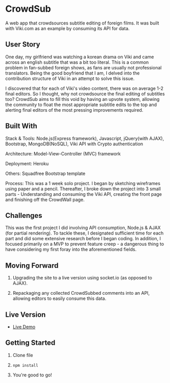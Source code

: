 # CrowdSub

A web app that crowdsources subtitle editing of foreign films. It was built with Viki.com as an example by consuming its API for data.

## User Story

One day, my girlfriend was watching a korean drama on Viki and came across an english subtitle that was a bit too literal. This is a common problem in fan-subbed foreign shows, as fans are usually not professional translators. Being the good boyfriend that I am, I delved into the contribution structure of Viki in an attempt to solve this issue.

I discovered that for each of Viki's video content, there was on average 1-2 final editors. So I thought, why not crowdsource the final editing of subtitles too? CrowdSub aims to fill this void by having an upvote system, allowing the community to float the most appropriate subtitle edits to the top and alerting final editors of the most pressing improvements required.

## Built With

Stack & Tools: Node.js(Express framework), Javascript, jQuery(with AJAX), Bootstrap, MongoDB(NoSQL), Viki API with Crypto authentication

Architecture: Model-View-Controller (MVC) framework

Deployment: Heroku

Others: Squadfree Bootstrap template

Process: This was a 1 week solo project. I began by sketching wireframes using paper and a pencil. Thereafter, I broke down the project into 3 small parts - Understanding and consuming the Viki API, creating the front page and finishing off the CrowdWall page.

## Challenges

This was the first project I did involving API consumption, Node.js & AJAX (for partial rendering). To tackle these, I designated sufficient time for each part and did some extensive research before I began coding. In addition, I focused primarily on a MVP to prevent feature creep - a dangerous thing to have considering my first foray into the aforementioned fields.

## Moving Forward

1) Upgrading the site to a live version using socket.io (as opposed to AJAX).

2) Repackaging any collected CrowdSubbed comments into an API, allowing editors to easily consume this data.

## Live Version

* [Live Demo](https://arcane-retreat-97044.herokuapp.com/)

## Getting Started

1) Clone file

2) ```npm install```

3) You're good to go!
